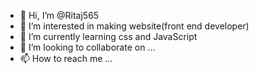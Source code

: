 - 👋 Hi, I’m @Ritaj565
- 👀 I’m interested in making website(front end developer)
- 🌱 I’m currently learning css and JavaScript
- 💞️ I’m looking to collaborate on ...
- 📫 How to reach me ...

<!---
Ritaj565/Ritaj565 is a ✨ special ✨ repository because its `README.md` (this file) appears on your GitHub profile.
You can click the Preview link to take a look at your changes.
--->
